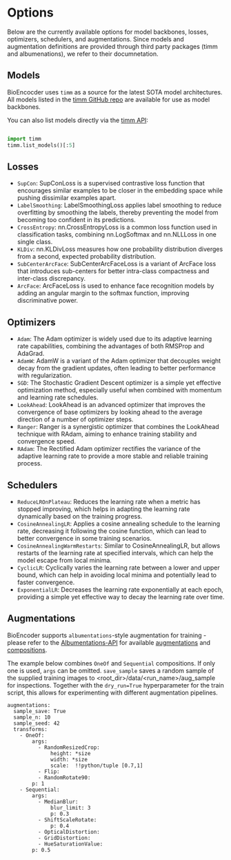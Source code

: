 # Options

Below are the currently available options for model backbones, losses, optimizers, schedulers, and augmentations. Since models and augmentation definitions are provided through third party packages (timm and albumenations), we refer to their documnetation.

## Models

BioEncocder uses `timm` as a source for the latest SOTA model architectures. All models listed in the [timm GitHub repo](https://github.com/huggingface/pytorch-image-models/blob/main/results/results-imagenet.csv) are available for use as model backbones.

You can also list models directly via the [timm API](https://timm.fast.ai/models):

```python

import timm
timm.list_models()[:5]

```

## Losses

- `SupCon`: SupConLoss is a supervised contrastive loss function that encourages similar examples to be closer in the embedding space while pushing dissimilar examples apart.
- `LabelSmoothing`: LabelSmoothingLoss applies label smoothing to reduce overfitting by smoothing the labels, thereby preventing the model from becoming too confident in its predictions.
- `CrossEntropy`: nn.CrossEntropyLoss is a common loss function used in classification tasks, combining nn.LogSoftmax and nn.NLLLoss in one single class.
- `KLDiv`: nn.KLDivLoss measures how one probability distribution diverges from a second, expected probability distribution.
- `SubCenterArcFace`: SubCenterArcFaceLoss is a variant of ArcFace loss that introduces sub-centers for better intra-class compactness and inter-class discrepancy.
- `ArcFace`: ArcFaceLoss is used to enhance face recognition models by adding an angular margin to the softmax function, improving discriminative power.

## Optimizers

- `Adam`: The Adam optimizer is widely used due to its adaptive learning rate capabilities, combining the advantages of both RMSProp and AdaGrad.
- `AdamW`: AdamW is a variant of the Adam optimizer that decouples weight decay from the gradient updates, often leading to better performance with regularization.
- `SGD`: The Stochastic Gradient Descent optimizer is a simple yet effective optimization method, especially useful when combined with momentum and learning rate schedules.
- `LookAhead`: LookAhead is an advanced optimizer that improves the convergence of base optimizers by looking ahead to the average direction of a number of optimizer steps.
- `Ranger`: Ranger is a synergistic optimizer that combines the LookAhead technique with RAdam, aiming to enhance training stability and convergence speed.
- `RAdam`: The Rectified Adam optimizer rectifies the variance of the adaptive learning rate to provide a more stable and reliable training process.

## Schedulers

- `ReduceLROnPlateau`: Reduces the learning rate when a metric has stopped improving, which helps in adapting the learning rate dynamically based on the training progress.
- `CosineAnnealingLR`: Applies a cosine annealing schedule to the learning rate, decreasing it following the cosine function, which can lead to better convergence in some training scenarios.
- `CosineAnnealingWarmRestarts`: Similar to CosineAnnealingLR, but allows restarts of the learning rate at specified intervals, which can help the model escape from local minima.
- `CyclicLR`: Cyclically varies the learning rate between a lower and upper bound, which can help in avoiding local minima and potentially lead to faster convergence.
- `ExponentialLR`: Decreases the learning rate exponentially at each epoch, providing a simple yet effective way to decay the learning rate over time.


## Augmentations

BioEncoder supports `albumentations`-style augmentation for training - please refer to the [Albumentations-API](https://albumentations.ai/docs/api_reference/full_reference/?h=) for available [augmentations](https://albumentations.ai/docs/api_reference/full_reference/?h=#albumentations.augmentations) and [compositions](https://albumentations.ai/docs/api_reference/full_reference/?h=#albumentations.core.composition.Sequential). 

The example below combines `OneOf` and `Sequential` compositions. If only one is used, `args` can be omitted. `save_sample` saves a random sample of the supplied training images to <root_dir>/data/<run_name>/aug_sample for inspections. Together with the `dry_run=True` hyperparameter for the train script, this allows for experimenting with different augmentation pipelines.


    augmentations:
      sample_save: True
      sample_n: 10
      sample_seed: 42
      transforms:
        - OneOf:
            args:
              - RandomResizedCrop:
                  height: *size
                  width: *size
                  scale:  !!python/tuple [0.7,1]
              - Flip:
              - RandomRotate90:
            p: 1
        - Sequential:
            args:
              - MedianBlur:
                  blur_limit: 3
                  p: 0.3
              - ShiftScaleRotate:
                  p: 0.4
              - OpticalDistortion:
              - GridDistortion:
              - HueSaturationValue:
            p: 0.5

